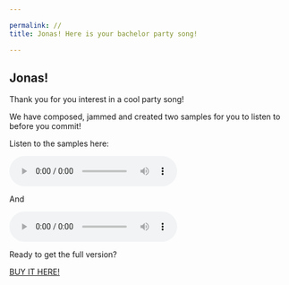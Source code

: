 ```yaml
--- 

permalink: // 
title: Jonas! Here is your bachelor party song!

---
```

<h2>Jonas!</h2>

<p>Thank you for you interest in a cool party song!</p>

<p>We have composed, jammed and created two samples for you to listen to before you commit! </p>

<p>Listen to the samples here: </p>

<audio controls>
  <source src="https://s3.eu-west-1.amazonaws.com/bachelor-files.whatthecontract.com/EWGsE-xHYwo-lRAvg-KMbjtEzREK-Opf9s/3f409f23-a712-4060-b5e6-5aab5b579d11.mp3" type="audio/mpeg">
Your browser does not support the audio element.
</audio>

<p>And</p>

<audio controls>
  <source src="https://s3.eu-west-1.amazonaws.com/bachelor-files.whatthecontract.com/EWGsE-xHYwo-lRAvg-KMbjtEzREK-Opf9s/3f409f23-a712-4060-b5e6-5aab5b579d11.mp3" type="audio/mpeg">
Your browser does not support the audio element.
</audio>

<p>Ready to get the full version? </p>

<a href=""> BUY IT HERE! </a>